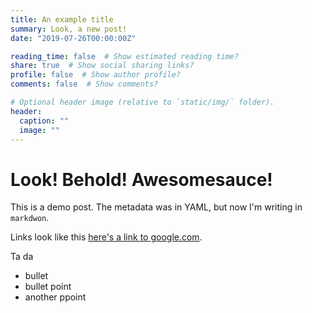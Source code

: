```yaml
---
title: An example title
summary: Look, a new post!
date: "2019-07-26T00:00:00Z"

reading_time: false  # Show estimated reading time?
share: true  # Show social sharing links?
profile: false  # Show author profile?
comments: false  # Show comments?

# Optional header image (relative to `static/img/` folder).
header:
  caption: ""
  image: ""
---
```


# Look! Behold! Awesomesauce!

This is a demo post. The metadata was in YAML, but now I'm writing in `markdwon`.

Links look like this [here's a link to google.com](http://google.com).

Ta da

+ bullet
+ bullet point
+ another ppoint



